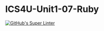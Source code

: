 # ICS4U-Unit1-07-Ruby
[![GitHub's Super Linter](https://github.com/cameron-teed/ICS4U-Unit1-07-Ruby/workflows/GitHub's%20Super%20Linter/badge.svg)](https://github.com/cameron-teed/ICS4U-Unit1-07-Ruby/actions)
